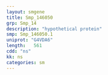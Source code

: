 ```yaml
---
layout: smgene
title: Smp_146050
grp: Smp_14
description: "hypothetical protein"
smp: Smp_146050.1
uniprot: "G4VDA6"
length:   561
cdd: "ns"
kk: ns
categories: sm
---
```

